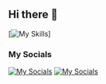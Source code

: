 ## Hi there 👋

<!--
**sujal-luhar/sujal-luhar** is a ✨ _special_ ✨ repository because its `README.md` (this file) appears on your GitHub profile.

Here are some ideas to get you started:

- 🔭 I’m currently working on ...
- 🌱 I’m currently learning ...
- 👯 I’m looking to collaborate on ...
- 🤔 I’m looking for help with ...
- 💬 Ask me about ...
- 📫 How to reach me: ...
- 😄 Pronouns: ...
- ⚡ Fun fact: ...
-->

[![My Skills](https://skillicons.dev/icons?i=django,python,java,c,cpp,js,html,css)]

### My Socials
[![My Socials](https://skillicons.dev/icons?i=twitter)](https://x.com/SujalLuhar)
[![My Socials](https://skillicons.dev/icons?i=linkedin)](https://www.linkedin.com/in/sujal-luhar/)
